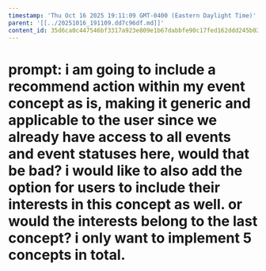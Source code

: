 ```yaml
---
timestamp: 'Thu Oct 16 2025 19:11:09 GMT-0400 (Eastern Daylight Time)'
parent: '[[../20251016_191109.dd7c96df.md]]'
content_id: 35d6ca0c447546bf3317a923e809e1b67dabbfe90c17fed162ddd245b02a615d
---
```


# prompt: i am going to include a recommend action within my event concept as is, making it generic and applicable to the user since we already have access to all events and event statuses here, would that be bad? i would like to also add the option for users to include their interests in this concept as well. or would the interests belong to the last concept? i only want to implement 5 concepts in total.
